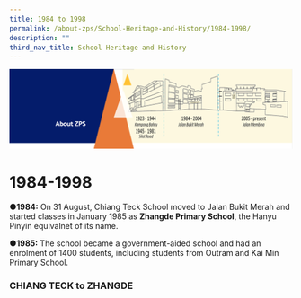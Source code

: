 ```yaml
---
title: 1984 to 1998
permalink: /about-zps/School-Heritage-and-History/1984-1998/
description: ""
third_nav_title: School Heritage and History
---
```

![](/images/AboutUs.png)

1984-1998
========

<b>●1984:</b> On 31 August, Chiang Teck School moved to Jalan Bukit Merah and started classes in January 1985 as <b>Zhangde Primary School</b>, the Hanyu Pinyin equivalnet of its name. 

<b>●1985:</b> The school became a government-aided school and had an enrolment of 1400 students, including students from Outram and Kai Min Primary School.

### CHIANG TECK to ZHANGDE